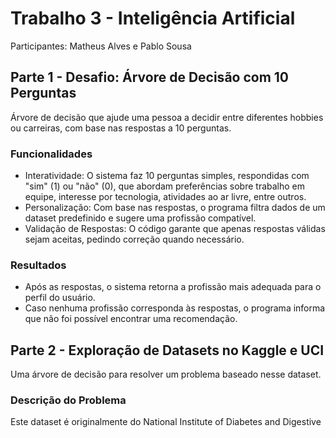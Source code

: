 # Trabalho 3 - Inteligência Artificial

Participantes: Matheus Alves e Pablo Sousa

## Parte 1 - Desafio: Árvore de Decisão com 10 Perguntas

Árvore de decisão que ajude uma pessoa a decidir entre diferentes hobbies ou carreiras, com base nas respostas a 10 perguntas.

### Funcionalidades

<ul>
  <li>Interatividade: O sistema faz 10 perguntas simples, respondidas com "sim" (1) ou "não" (0), que abordam preferências sobre trabalho em equipe, interesse por tecnologia, atividades ao ar livre, entre outros.</li>
  <li>Personalização: Com base nas respostas, o programa filtra dados de um dataset predefinido e sugere uma profissão compatível.</li>
  <li>Validação de Respostas: O código garante que apenas respostas válidas sejam aceitas, pedindo correção quando necessário.</li>
</ul>

### Resultados

<ul>
  <li>Após as respostas, o sistema retorna a profissão mais adequada para o perfil do usuário.
</li>
  <li>Caso nenhuma profissão corresponda às respostas, o programa informa que não foi possível encontrar uma recomendação.</li>
</ul>

## Parte 2 - Exploração de Datasets no Kaggle e UCI

 Uma árvore de decisão para resolver um problema baseado nesse dataset.

 ### Descrição do Problema
 Este dataset é originalmente do National Institute of Diabetes and Digestive and Kidney Diseases. O objetivo é prever, de forma diagnóstica, se um paciente possui diabetes com base em certas medições diagnósticas incluídas no conjunto de dados. Foram aplicadas várias restrições na seleção das instâncias, a partir de um banco de dados maior. Em particular, todas as pacientes neste dataset são mulheres com pelo menos 21 anos de idade e pertencentes à herança indígena Pima.

O conjunto de dados contém várias variáveis independentes (preditoras) relacionadas a fatores médicos e apenas uma variável dependente, a variável de saída (Outcome), que indica a presença ou ausência de diabetes.

### Dicionário de Dados

| Atributo                 | Descrição                          |
|--------------------------|------------------------------------|
| Pregnancies              | Número de gestações                |
| Glucose                  | Nível de glicose no sangue         |
| BloodPressure            | Medição da pressão arterial        |
| SkinThickness            | Espessura da pele                  |
| Insulin                  | Nível de insulina no sangue        |
| BMI                      | Índice de massa corporal           |
| DiabetesPedigreeFunction | Porcentagem de diabetes            |
| Age                      | Idade                              |
| Outcome                  | Resultado final. 1 é sim e 0 é não |

Esses atributos são usados como entradas no modelo para prever se uma paciente tem diabetes, levando em consideração tanto fatores médicos quanto genéticos e de estilo de vida.

### Acurácia
Foi obtida uma acurácia de 74% (0.74). Este valor indica que o modelo foi capaz de classificar corretamente 74% dos pacientes no conjunto de teste. No código, a acurácia é calculada utilizando a função `accuracy_score` da biblioteca `scikit-learn`. Após o treinamento do modelo com os dados de treino, as previsões são feitas para o conjunto de teste (`y_pred`). A acurácia é obtida comparando essas previsões com os rótulos reais do conjunto de teste (`y_test`), calculando a proporção de predições corretas em relação ao total. O resultado final é exibido no console como uma porcentagem.

### Conclusão
A implementação da árvore de decisão mostrou ser eficaz para prever a presença de diabetes com base em informações clínicas, atingindo uma acurácia de 74%. Isso significa que o modelo conseguiu acertar a maioria das classificações no conjunto de teste, tornando-o uma ferramenta útil para diagnósticos preliminares. Apesar disso, há espaço para melhorias que podem aumentar a precisão do modelo, como ajustes nos parâmetros ou melhorias no processamento dos dados.
